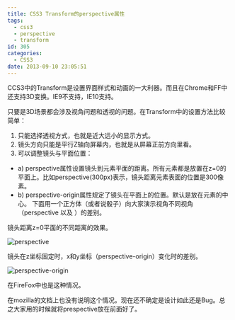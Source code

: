 ```yaml
---
title: CSS3 Transform的perspective属性
tags:
  - css3
  - perspective
  - transform
id: 305
categories:
  - CSS3
date: 2013-09-10 23:05:51
---
```


CCS3中的Transform是设置界面样式和动画的一大利器。而且在Chrome和FF中还支持3D变换。IE9不支持，IE10支持。

只要是3D场景都会涉及视角问题和透视的问题。在Transform中的设置方法比较简单：<!--more-->

1.  只能选择透视方式，也就是近大远小的显示方式。
2.  镜头方向只能是平行Z轴向屏幕内，也就是从屏幕正前方向里看。
3.  可以调整镜头与平面位置：

*   a) perspective属性设置镜头到元素平面的距离。所有元素都是放置在z=0的平面上。比如perspective(300px)表示，镜头距离元素表面的位置是300像素。
*   b) perspective-origin属性规定了镜头在平面上的位置。默认是放在元素的中心。
下面用一个正方体（或者说骰子）向大家演示视角不同视角（perspective 以及 ）的差别。

镜头距离z=0平面的不同距离的效果。

![perspective](/images/perspective.jpg)

镜头在z坐标固定时，x和y坐标（perspective-origin）变化时的差别。

![perspective-origin](/images/perspective-origin.jpg)

在FireFox中也是这种情况。

在mozilla的文档上也没有说明这个情况。现在还不确定是设计如此还是Bug。总之大家用的时候就将prespective放在前面好了。

